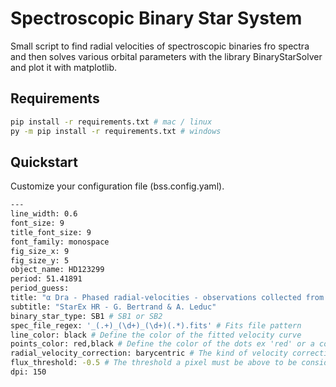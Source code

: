 # Spectroscopic Binary Star System
Small script to find radial velocities of spectroscopic binaries fro spectra and then solves various orbital parameters with the library BinaryStarSolver and plot it with matplotlib. 

## Requirements 
```bash
pip install -r requirements.txt # mac / linux
py -m pip install -r requirements.txt # windows
```

## Quickstart

Customize your configuration file (bss.config.yaml).

```bash
---
line_width: 0.6
font_size: 9
title_font_size: 9
font_family: monospace
fig_size_x: 9
fig_size_y: 5
object_name: HD123299
period: 51.41891
period_guess: 
title: "α Dra - Phased radial-velocities - observations collected from April 2022 to Mars 2023"
subtitle: "StarEx HR - G. Bertrand & A. Leduc"
binary_star_type: SB1 # SB1 or SB2
spec_file_regex: '_(.+)_(\d+)_(\d+)(.*).fits' # Fits file pattern
line_color: black # Define the color of the fitted velocity curve
points_color: red,black # Define the color of the dots ex 'red' or a color cylcle for each observer ex with 3 observers 'red,black,yellow'
radial_velocity_correction: barycentric # The kind of velocity correction. Must be ‘barycentric’ or ‘heliocentric’.
flux_threshold: -0.5 # The threshold a pixel must be above to be considered part of a line. The threshold is positive for emission lines and negative for absorption lines.
dpi: 150
```
